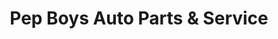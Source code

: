 ---
title: "Pep Boys Auto Parts & Service"
url: /nogales/pep-boys-auto-parts-and-service/
shop: car repair
---